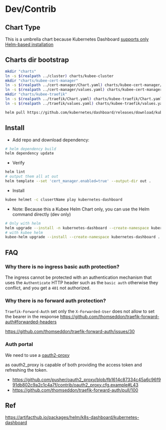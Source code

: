 # Dev/Contrib

## Chart Type

This is a umbrella chart because Kubernetes Dashboard [supports only Helm-based installation](https://github.com/kubernetes/dashboard?tab=readme-ov-file#installation)


## Charts dir bootstrap

```bash
mkdir "charts"
ln -s $(realpath ../cluster) charts/kubee-cluster
mkdir "charts/kubee-cert-manager"
ln -s $(realpath ../cert-manager/Chart.yaml) charts/kubee-cert-manager/Chart.yaml
ln -s $(realpath ../cert-manager/values.yaml) charts/kubee-cert-manager/values.yaml
mkdir "charts/kubee-traefik"
ln -s $(realpath ../traefik/Chart.yaml) charts/kubee-traefik/Chart.yaml
ln -s $(realpath ../traefik/values.yaml) charts/kubee-traefik/values.yaml

helm pull https://github.com/kubernetes/dashboard/releases/download/kubernetes-dashboard-7.10.4/kubernetes-dashboard-7.10.4.tgz -d charts --untar
```


## Install

* Add repo and download dependency:
```bash
# helm dependency build
helm dependency update
```
* Verify
```bash
helm lint
# output them all at out 
helm template --set 'cert_manager.enabled=true' --output-dir out .
```
* Install
```bash
kubee helmet -c clusertName play kubernetes-dashboard
```
* Note: Because this a Kubee Helm Chart only, you can use the Helm command directly (dev only)
```bash
# Only with helm
helm upgrade --install -n kubernetes-dashboard --create-namespace kubernetes-dashboard .
# with kubee helm
kubee-helm upgrade --install --create-namespace kubernetes-dashboard .
```

## FAQ

### Why there is no ingress basic auth protection?

The ingress cannot be protected with an authentication mechanism that uses the `Authenticate` HTTP header
such as the `basic auth` otherwise they conflict, and you get a `401` not authorized.

### Why there is no forward auth protection?

`Traefik-Forward-Auth` set only the `X-Forwarded-User` does not allow to set the bearer in the response
https://github.com/thomseddon/traefik-forward-auth#forwarded-headers

https://github.com/thomseddon/traefik-forward-auth/issues/30

### Auth portal


We need to use a [oauth2-proxy](https://oauth2-proxy.github.io/oauth2-proxy/configuration/providers/openid_connect)

as oauth2_proxy is capable of both providing the access token and refreshing the token.
* https://github.com/pusher/oauth2_proxy/blob/fb1614c87334c45a6c96f991db802c9a2c1c4a7f/contrib/oauth2_proxy.cfg.example#L43
* https://github.com/thomseddon/traefik-forward-auth/pull/100

## Ref
https://artifacthub.io/packages/helm/k8s-dashboard/kubernetes-dashboard 